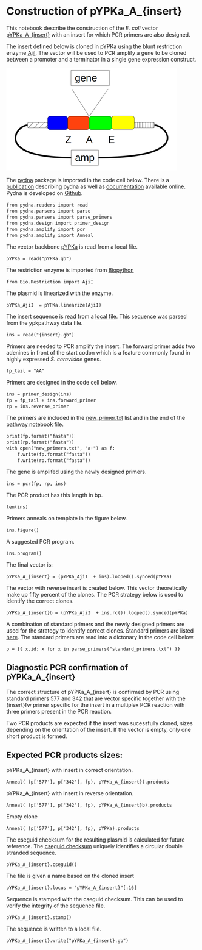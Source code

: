 # Construction of pYPKa_A_{insert}

This notebook describe the construction of the _E. coli_ vector [pYPKa_A_{insert}](pYPKa_A_{insert}.gb)
with an insert for which PCR primers are also designed.

The insert defined below is cloned in pYPKa using the blunt restriction 
enzyme [AjiI](http://rebase.neb.com/rebase/enz/AjiI.html). The vector will be 
used to PCR amplify a gene to be cloned between a promoter and a terminator 
in a single gene expression construct.

![pYPKa_A plasmid](pYPK_A.png "pYPKa_A plasmid")

The [pydna](https://pypi.python.org/pypi/pydna/) package is imported in the code cell below. 
There is a [publication](http://www.biomedcentral.com/1471-2105/16/142) describing pydna as well as
[documentation](http://pydna.readthedocs.org/en/latest/) available online. 
Pydna is developed on [Github](https://github.com/BjornFJohansson/pydna). 

    from pydna.readers import read
    from pydna.parsers import parse
    from pydna.parsers import parse_primers
    from pydna.design import primer_design
    from pydna.amplify import pcr
    from pydna.amplify import Anneal
    

The vector backbone [pYPKa](pYPKa.gb) is read from a local file.

	pYPKa = read("pYPKa.gb")

The restriction enzyme is imported from [Biopython](http://biopython.org)

	from Bio.Restriction import AjiI

The plasmid is linearized with the enzyme.

	pYPKa_AjiI  = pYPKa.linearize(AjiI)

The insert sequence is read from a [local file]({insert}.gb). This sequence was parsed from the ypkpathway data file.

	ins = read("{insert}.gb")

Primers are needed to PCR amplify the insert. The forward primer adds two adenines in front of the start codon
which is a feature commonly found in highly expressed _S. cerevisiae_ genes.

	fp_tail = "AA"

Primers are designed in the code cell below.

    ins = primer_design(ins)
    fp = fp_tail + ins.forward_primer
    rp = ins.reverse_primer

The primers are included in the [new_primer.txt](new_primers.txt) list and in the end of the [pathway notebook](pw.ipynb) file.

    print(fp.format("fasta"))
    print(rp.format("fasta"))
    with open("new_primers.txt", "a+") as f:
        f.write(fp.format("fasta"))
        f.write(rp.format("fasta"))

The gene is amplifed using the newly designed primers.

	ins = pcr(fp, rp, ins)

The PCR product has this length in bp.

	len(ins)

Primers anneals on template in the figure below.

	ins.figure()

A suggested PCR program.

	ins.program()

The final vector is:

	pYPKa_A_{insert} = (pYPKa_AjiI  + ins).looped().synced(pYPKa)

The vector with reverse insert is created below. This vector theoretically make up
fifty percent of the clones. The PCR strategy below is used to identify the correct clones.

	pYPKa_A_{insert}b = (pYPKa_AjiI  + ins.rc()).looped().synced(pYPKa)

A combination of standard primers and the newly designed primers are 
used for the strategy to identify correct clones.
Standard primers are listed [here](standard_primers.txt).
The standard primers are read into a dictonary in the code cell below.

	p = {{ x.id: x for x in parse_primers("standard_primers.txt") }}

## Diagnostic PCR confirmation of pYPKa_A_{insert}
The correct structure of pYPKa_A_{insert} is confirmed by PCR using standard primers
577 and 342 that are vector specific together with the {insert}fw primer specific for the insert 
in a multiplex PCR reaction with three primers present in the PCR reaction.

Two PCR products are expected if the insert was sucessfully cloned, sizes depending
on the orientation of the insert. 
If the vector is empty, only one short product is formed.

## Expected PCR products sizes:

pYPKa_A_{insert} with insert in correct orientation.

	Anneal( (p['577'], p['342'], fp), pYPKa_A_{insert}).products

pYPKa_A_{insert} with insert in reverse orientation.

	Anneal( (p['577'], p['342'], fp), pYPKa_A_{insert}b).products

Empty clone

	Anneal( (p['577'], p['342'], fp), pYPKa).products

The cseguid checksum for the resulting plasmid is calculated for future reference.
The [cseguid checksum](http://pydna.readthedocs.org/en/latest/pydna.html#pydna.utils.cseguid) 
uniquely identifies a circular double stranded sequence.

	pYPKa_A_{insert}.cseguid()

The file is given a name based on the cloned insert

	pYPKa_A_{insert}.locus = "pYPKa_A_{insert}"[:16]

Sequence is stamped with the cseguid checksum. 
This can be used to verify the integrity of the sequence file.

	pYPKa_A_{insert}.stamp()

The sequence is written to a local file.

	pYPKa_A_{insert}.write("pYPKa_A_{insert}.gb")
